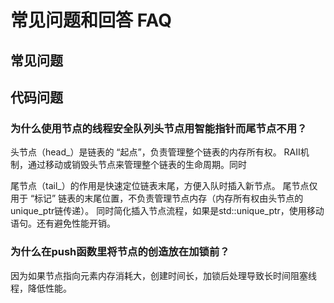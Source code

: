 # 常见问题和回答 FAQ

## 常见问题

## 代码问题

### 为什么使用节点的线程安全队列头节点用智能指针而尾节点不用？

头节点（head_）是链表的 “起点”，负责管理整个链表的内存所有权。
RAII机制，通过移动或销毁头节点来管理整个链表的生命周期。同时

尾节点（tail_）的作用是快速定位链表末尾，方便入队时插入新节点。
尾节点仅用于 “标记” 链表的末尾位置，不负责管理节点内存（内存所有权由头节点的unique_ptr链传递）。
同时简化插入节点流程，如果是std::unique_ptr，使用移动语句。还有避免性能开销。

### 为什么在push函数里将节点的创造放在加锁前？
因为如果节点指向元素内存消耗大，创建时间长，加锁后处理导致长时间阻塞线程，降低性能。
